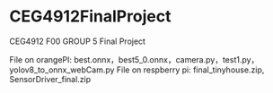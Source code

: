 # CEG4912FinalProject
CEG4912 F00 GROUP 5 Final Project

File on orangePI: best.onnx，best5_0.onnx，camera.py，test1.py，yolov8_to_onnx_webCam.py 
File on respberry pi: final_tinyhouse.zip, SensorDriver_final.zip

